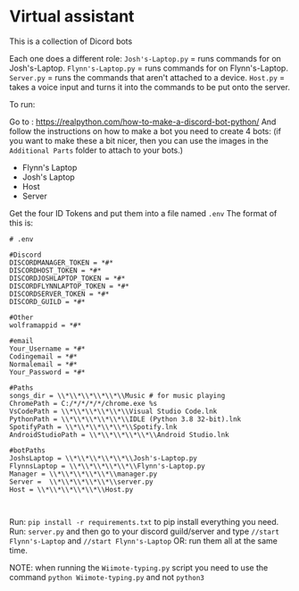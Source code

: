 # Virtual assistant
This is a collection of Dicord bots

Each one does a different role:
 ```Josh's-Laptop.py``` = runs commands for on Josh's-Laptop.
 ```Flynn's-Laptop.py``` = runs commands for on Flynn's-Laptop.
 ```Server.py``` = runs the commands that aren't attached to a device.
 ```Host.py``` = takes a voice input and turns it into the commands to be put onto the server.

To run:

Go to : https://realpython.com/how-to-make-a-discord-bot-python/
And follow the instructions on how to make a bot
you need to create 4 bots: (if you want to make these a bit nicer, then you can use the images in the ```Additional Parts``` folder to attach to your bots.)
- Flynn's Laptop
- Josh's Laptop
- Host
- Server

Get the four ID Tokens and put them into a file named ```.env```
The format of this is:
```
# .env

#Discord
DISCORDMANAGER_TOKEN = *#*
DISCORDHOST_TOKEN = *#*
DISCORDJOSHLAPTOP_TOKEN = *#*
DISCORDFLYNNLAPTOP_TOKEN = *#*
DISCORDSERVER_TOKEN = *#*
DISCORD_GUILD = *#*

#Other
wolframappid = *#*

#email
Your_Username = *#*
Codingemail = *#*
Normalemail = *#*
Your_Password = *#*

#Paths
songs_dir = \\*\\*\\*\\*\\*\\Music # for music playing
ChromePath = C:/*/*/*/*/chrome.exe %s
VsCodePath = \\*\\*\\*\\*\\*\\Visual Studio Code.lnk
PythonPath = \\*\\*\\*\\*\\*\\IDLE (Python 3.8 32-bit).lnk
SpotifyPath = \\*\\*\\*\\*\\*\\Spotify.lnk
AndroidStudioPath = \\*\\*\\*\\*\\*\\Android Studio.lnk

#botPaths
JoshsLaptop = \\*\\*\\*\\*\\*\\Josh's-Laptop.py
FlynnsLaptop = \\*\\*\\*\\*\\*\\Flynn's-Laptop.py
Manager = \\*\\*\\*\\*\\*\\manager.py
Server =  \\*\\*\\*\\*\\*\\server.py
Host = \\*\\*\\*\\*\\*\\Host.py



```

Run: ```pip install -r requirements.txt``` to pip install everything you need.
Run: ```server.py``` and then go to your discord guild/server and type ```//start Flynn's-Laptop``` and ```//start Flynn's-Laptop```
OR: run them all at the same time.

NOTE: when running the ```Wiimote-typing.py``` script you need to use the command ```python Wiimote-typing.py``` and not ```python3```